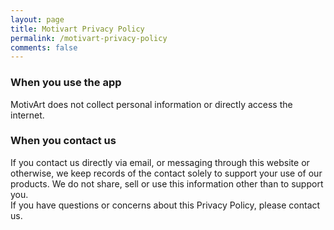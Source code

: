 ```yaml
---
layout: page
title: Motivart Privacy Policy
permalink: /motivart-privacy-policy
comments: false
---
```


### When you use the app
MotivArt does not collect personal information or directly access the internet.

### When you contact us
If you contact us directly via email, or messaging through this website or otherwise, we keep records of the contact solely to support your use of our products. We do not share, sell or use this information other than to support you.  
If you have questions or concerns about this Privacy Policy, please contact us.
